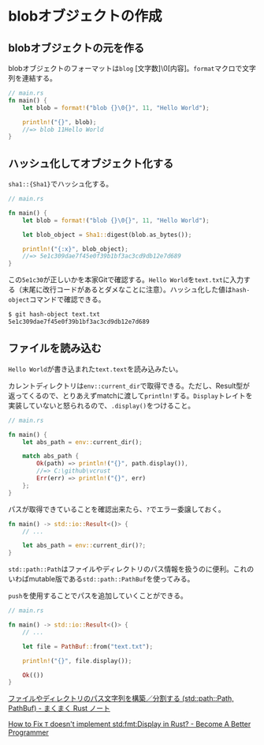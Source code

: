 # blobオブジェクトの作成

## blobオブジェクトの元を作る

blobオブジェクトのフォーマットは`blog` [文字数]\0[内容]。`format`マクロで文字列を連結する。

```rust
// main.rs
fn main() {
    let blob = format!("blob {}\0{}", 11, "Hello World");

    println!("{}", blob);
    //=> blob 11Hello World
}
```

## ハッシュ化してオブジェクト化する

`sha1::{Sha1}`でハッシュ化する。

```rust
// main.rs

fn main() {
    let blob = format!("blob {}\0{}", 11, "Hello World");

    let blob_object = Sha1::digest(blob.as_bytes());

    println!("{:x}", blob_object);
    //=> 5e1c309dae7f45e0f39b1bf3ac3cd9db12e7d689
}
```

この`5e1c30`が正しいかを本家Gitで確認する。`Hello World`を`text.txt`に入力する（末尾に改行コードがあるとダメなことに注意）。ハッシュ化した値は`hash-object`コマンドで確認できる。

```bash
$ git hash-object text.txt
5e1c309dae7f45e0f39b1bf3ac3cd9db12e7d689
```

## ファイルを読み込む

`Hello World`が書き込まれた`text.text`を読み込みたい。

カレントディレクトリは`env::current_dir`で取得できる。ただし、Result型が返ってくるので、とりあえずmatchに渡して`println!`する。`Display`トレイトを実装していないと怒られるので、`.display()`をつけること。

```rust
// main.rs

fn main() {
    let abs_path = env::current_dir();

    match abs_path {
        Ok(path) => println!("{}", path.display()),
        //=> C:\github\vcrust
        Err(err) => println!("{}", err)
    };
}
```

パスが取得できていることを確認出来たら、`?`でエラー委譲しておく。

```rust
fn main() -> std::io::Result<()> {
    // ...

    let abs_path = env::current_dir()?;
}
```

`std::path::Path`はファイルやディレクトリのパス情報を扱うのに便利。これのいわばmutable版である`std::path::PathBuf`を使ってみる。

`push`を使用することでパスを追加していくことができる。

```rust
// main.rs

fn main() -> std::io::Result<()> {
    // ...

    let file = PathBuf::from("text.txt");

    println!("{}", file.display());

    Ok(())
}
```

[ファイルやディレクトリのパス文字列を構築／分割する (std::path::Path, PathBuf) - まくまく Rust ノート](https://maku77.github.io/p/36hr2bj/)

[How to Fix `T` doesn't implement std:fmt:Display in Rust? - Become A Better Programmer](https://www.becomebetterprogrammer.com/rust-fix-doesnt-implement-std-fmt-display/)
